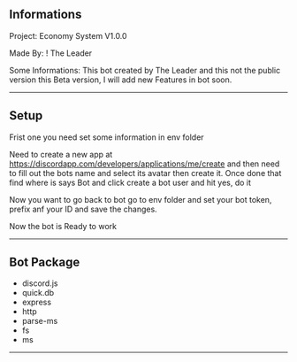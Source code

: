 ## Informations

Project: Economy System V1.0.0

Made By: ! The Leader

Some Informations: This bot created by The Leader and this not the public version this Beta version, I will add new Features in bot soon.

--------------------------------------------------------

## Setup

Frist one you need set some information in env folder

Need to create a new app at https://discordapp.com/developers/applications/me/create and then need to fill out the bots name and select its avatar then create it. Once done that find where is says Bot and click create a bot user and hit yes, do it

Now you want to go back to bot go to env folder and set your bot token, prefix anf your ID and save the changes.

Now the bot is Ready to work 

--------------------------------------------------------

## Bot Package

- discord.js
- quick.db
- express
- http
- parse-ms
- fs
- ms

--------------------------------------------------------